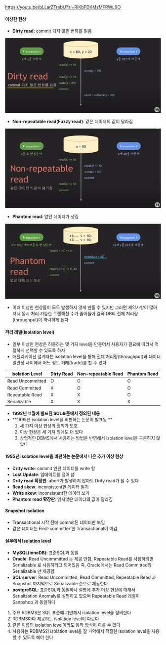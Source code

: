 https://youtu.be/bLLarZTrebU?si=RIKbFDKMzMFRWL9O

#### 이상한 현상
  - **Dirty read**: commit 되지 않은 변화를 읽음

![Dirty read](./images/Dirty-read.png)
  - **Non-repeatable read(Fuzzy read)**: 같은 데이터의 값이 달라짐

![Non repeatable read](./images/Non-repeatable-read.png)
  - **Phantom read**: 없던 데이터가 생김

![Phantom read](./images/Phantom-read.png)
  - 이러 이상한 현상들이 모두 발생하지 않게 만들 수 있지만 그러면 제약사항이 많아져서 동시 처리 가능한 트랜잭션 수가 줄어들어 결국 DB의 전체 처리량(throughput)이 하락하게 된다

#### 격리 레벨(Isolation level)
  - 일부 이상한 현상은 허용하는 몇 가지 level을 만들어서 사용자가 필요에 따라서 적절하게 선택할 수 있도록 하자
  - 애플리케이션 설계자는 isolation level을 통해 전체 처리량(throughput)과 데이터 일관성 사이에서 어느 정도 거래(trade)를 할 수 있다

| Isolation Level     | Dirty Read | Non-repeatable Read | Phantom Read |
|---------------------|------------|----------------------|--------------|
| Read Uncommitted    | O          | O                    | O            |
| Read Committed      | X          | O                    | O            |
| Repeatable Read     | X          | X                    | O            |
| Serializable        | X          | X                    | X            |
  - **1992년 11월에 발표된 SQL표준에서 정의된 내용**
  - **1995년 isolation level을 비판하는 논문이 발표됨 **
    1. 세 가지 이상 현상의 정의가 모호
    2. 이상 현상은 세 가지 외에도 더 있다
    3. 상업적인 DBMS에서 사용하는 방법을 반영해서 isolation level을 구분하지 않았다
   
#### 1995년 isolation level을 비판하는 논문에서 나온 추가 이상 현상

  - **Drity write**: commit 안된 데이터를 write 함
  - **Lost Update**: 업데이트를 덮어 씀
  - **Drity read 확장판**: abort가 발생하지 않아도 Drity read가 될 수 있다
  - **Read skew**: inconsistent한 데이터 읽기
  - **Write skew**: inconsistent한 데이터 쓰기
  - **Phantom read 확장판**: 읽지않은 데이터의 값이 달라짐

#### Snapshot isolation
  - Transactional 시작 전에 commit된 데이터만 보임
  - 같은 데이터는 First-committer 한 Transactional이 이김

#### 실무에서 Isolation level
  - **MySQL(innoDB)**: 표준SQL과 동일
  - **Oracle**: Read Uncommitted 는 제공 안함, Repeatable Read를 사용하려면 Serializable 로 사용하라고 되어있음 즉, Oracle에서는 Read Committed와 Serializable 만 제공함
  - **SQL server**: Read Uncommitted, Read Committed, Repeatable Read 과 Snapshot 마지막으로 Serializable 순으로 제공한다
  - **postgreSQL**: 표준SQL과 동일하나 설명에 추가 이상 현상에 대해서 Serialization Anomaly로 설명하고 있으며 Repeatable Read 레벨이 Sanpshop 과 동일하다

  1. 주요 RDBMS은 SQL 표준에 기반해서 isolation level을 정의한다
  2. RDBMS마다 제공하는 isolation level이 다르다
  3. 같은 이름의 isolation level이라도 동작 방식이 다를 수 있다
  4. 사용하는 RDBMS의 isolation level을 잘 파악해서 적절한 isolation level을 사용할 수 있도록 해야 한다

